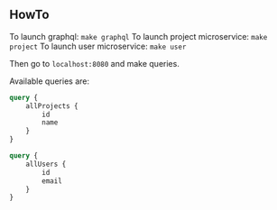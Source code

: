## HowTo

To launch graphql: `make graphql`
To launch project microservice: `make project`
To launch user microservice: `make user`

Then go to `localhost:8080` and make queries.

Available queries are:

```graphql
query {
    allProjects {
        id
        name
    }
}
```

```graphql
query {
    allUsers {
        id
        email
    }
}
```
